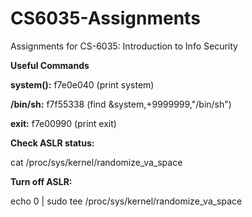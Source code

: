 # CS6035-Assignments
Assignments for CS-6035: Introduction to Info Security

**Useful Commands**

**system():** f7e0e040 (print system)

**/bin/sh:** f7f55338 (find &system,+9999999,"/bin/sh")

**exit:** f7e00990 (print exit)


**Check ASLR status:**

cat /proc/sys/kernel/randomize_va_space


**Turn off ASLR:**

echo 0 | sudo tee /proc/sys/kernel/randomize_va_space
